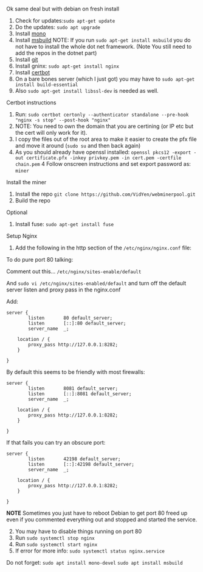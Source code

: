 Ok same deal but with debian on fresh install
1. Check for updates:``sudo apt-get update``
2. Do the updates: ``sudo apt upgrade``
3. Install [mono](https://www.mono-project.com/download/stable/#download-lin-debian)
4. Install [msbuild](https://www.microsoft.com/net/learn/get-started-with-dotnet-tutorial) NOTE: If you run ``sudo apt-get install msbuild`` you do not have to install the whole dot net framework. (Note You still need to add the repos in the dotnet part)
5. Install [git](https://gist.github.com/derhuerst/1b15ff4652a867391f03)
6. Install gninx: ``sudo apt-get install nginx``
7. Install [certbot](https://certbot.eff.org/lets-encrypt/debianstretch-nginx)
8. On a bare bones server (which I just got) you may have to `sudo apt-get install build-essential`
9. Also `sudo apt-get install libssl-dev` is needed as well.

Certbot instructions
1. Run: ``sudo certbot certonly --authenticator standalone --pre-hook "nginx -s stop" --post-hook "nginx"``
2. NOTE: You need to own the domain that you are certining (or IP etc but the cert will only work for it).
3. I copy the files out of the root area to make it easier to create the pfx file and move it around (``sudo su`` and then back again)
3. As you should already have openssl installed: ``openssl pkcs12 -export -out certificate.pfx -inkey privkey.pem -in cert.pem -certfile chain.pem``
4 Follow onscreen instructions and set export password as: ``miner``

Install the miner
1. Install the repo ``git clone https://github.com/VidYen/webminerpool.git``
2. Build the repo

Optional
1. Install fuse: ``sudo apt-get install fuse``

Setup Nginx
1. Add the following in the http section of the `/etc/nginx/nginx.conf` file:

To do pure port 80 talking:

Comment out this...
```/etc/nginx/sites-enable/default```

And `sudo vi /etc/nginx/sites-enabled/default` and turn off the default server listen and proxy pass in the nginx.conf

Add: 

```
server {
        listen       80 default_server;
        listen       [::]:80 default_server;
        server_name  _;

    location / {
        proxy_pass http://127.0.0.1:8282;
    }

}

```




By default this seems to be friendly with most firewalls:

```
server {
        listen       8081 default_server;
        listen       [::]:8081 default_server;
        server_name  _;

    location / {
        proxy_pass http://127.0.0.1:8282;
    }

}

```

If that fails you can try an obscure port:

```
server {
        listen       42198 default_server;
        listen       [::]:42198 default_server;
        server_name  _;

    location / {
        proxy_pass http://127.0.0.1:8282;
    }

}
```
**NOTE** Sometimes you just have to reboot Debian to get port 80 freed up even if you commented everything out and stopped and started the service.

2. You may have to disable things running on port 80
3. Run `sudo systemctl stop nginx`
4. Run `sudo systemctl start nginx`
5. If error for more info: `sudo systemctl status nginx.service`



Do not forget:
``sudo apt install mono-devel``
``sudo apt install msbuild``
